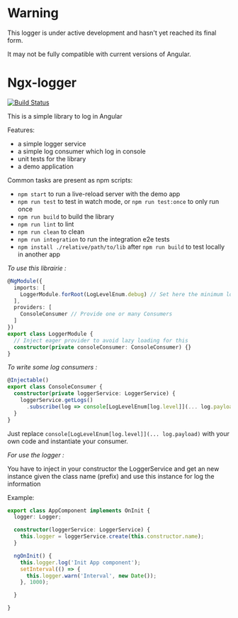 # Warning

This logger is under active development and hasn't yet reached its final form.

It may not be fully compatible with current versions of Angular.

# Ngx-logger
[![Build Status][travis-badge]][travis-badge-url]

This is a simple library to log in Angular 

Features:
- a simple logger service
- a simple log consumer which log in console
- unit tests for the library
- a demo application 

Common tasks are present as npm scripts:

- `npm start` to run a live-reload server with the demo app
- `npm run test` to test in watch mode, or `npm run test:once` to only run once
- `npm run build` to build the library
- `npm run lint` to lint 
- `npm run clean` to clean
- `npm run integration` to run the integration e2e tests
- `npm install ./relative/path/to/lib` after `npm run build` to test locally in another app

[travis-badge]: https://travis-ci.org/julienbourgain/angular-ngx-logger.svg?branch=master
[travis-badge-url]: https://travis-ci.org/julienbourgain/angular-ngx-logger

*To use this librairie :*

```typescript
@NgModule({
  imports: [
    LoggerModule.forRoot(LogLevelEnum.debug) // Set here the minimum log level
  ],
  providers: [
    ConsoleConsumer // Provide one or many Consumers
  ]
})
export class LoggerModule {
  // Inject eager provider to avoid lazy loading for this
  constructor(private consoleConsumer: ConsoleConsumer) {}
}
```

*To write some log consumers :*

```typescript
@Injectable()
export class ConsoleConsumer {
  constructor(private loggerService: LoggerService) {
    loggerService.getLogs()
      .subscribe(log => console[LogLevelEnum[log.level]](... log.payload));
  }
}
```

Just replace `console[LogLevelEnum[log.level]](... log.payload)` with your own code and instantiate your consumer.

*For use the logger :*

You have to inject in your constructor the LoggerService and get an new instance given the class name (prefix) and use this instance for log the information

Example: 

```typescript
export class AppComponent implements OnInit {
  logger: Logger;

  constructor(loggerService: LoggerService) {
    this.logger = loggerService.create(this.constructor.name);
  }

  ngOnInit() {
    this.logger.log('Init App component');
    setInterval(() => {
      this.logger.warn('Interval', new Date());
    }, 1000);

  }

}
```

